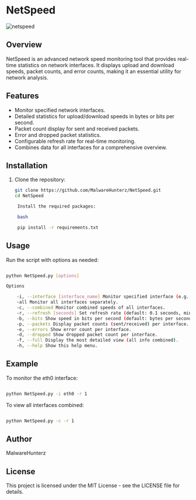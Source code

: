 # NetSpeed
![netspeed](https://github.com/user-attachments/assets/d16f4bd0-9974-4ddb-8eb7-d6392430e8ed)

## Overview
NetSpeed is an advanced network speed monitoring tool that provides real-time statistics on network interfaces. It displays upload and download speeds, packet counts, and error counts, making it an essential utility for network analysis.

## Features
- Monitor specified network interfaces.
- Detailed statistics for upload/download speeds in bytes or bits per second.
- Packet count display for sent and received packets.
- Error and dropped packet statistics.
- Configurable refresh rate for real-time monitoring.
- Combines data for all interfaces for a comprehensive overview.

## Installation
1. Clone the repository:
   ```bash
   git clone https://github.com/MalwareHunterz/NetSpeed.git
   cd NetSpeed

    Install the required packages:

    bash

    pip install -r requirements.txt

## Usage

Run the script with options as needed:

```bash

python NetSpeed.py [options]

Options

    -i, --interface [interface_name] Monitor specified interface (e.g., eth0, wlan0).
    -all Monitor all interfaces separately.
    -c, --combined Monitor combined speeds of all interfaces.
    -r, --refresh [seconds] Set refresh rate (default: 0.1 seconds, minimum possible rate).
    -b, --bits Show speed in bits per second (default: bytes per second).
    -p, --packets Display packet counts (sent/received) per interface.
    -e, --errors Show error count per interface.
    -d, --dropped Show dropped packet count per interface.
    -f, --full Display the most detailed view (all info combined).
    -h, --help Show this help menu.
```
## Example

To monitor the eth0 interface:

```bash

python NetSpeed.py -i eth0 -r 1
```
To view all interfaces combined:

```bash

python NetSpeed.py -c -r 1
``` 
## Author

MalwareHunterz

## License

This project is licensed under the MIT License - see the LICENSE file for details.
